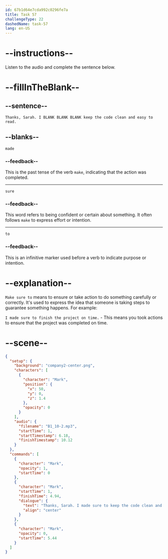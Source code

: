 ```yaml
---
id: 67b1d64e7cda992c0296fe7a
title: Task 57
challengeType: 22
dashedName: task-57
lang: en-US
---
```


<!-- (Audio) Mark: Thanks, Sarah. I made sure to keep the code clean and easy to read. -->

# --instructions--

Listen to the audio and complete the sentence below.

# --fillInTheBlank--

## --sentence--

`Thanks, Sarah. I BLANK BLANK BLANK keep the code clean and easy to read.`

## --blanks--

`made`

### --feedback--

This is the past tense of the verb `make`, indicating that the action was completed.

---

`sure`

### --feedback--

This word refers to being confident or certain about something. It often follows `make` to express effort or intention.

---

`to`

### --feedback--

This is an infinitive marker used before a verb to indicate purpose or intention.

# --explanation--

`Make sure to` means to ensure or take action to do something carefully or correctly. It's used to express the idea that someone is taking steps to guarantee something happens. For example:

`I made sure to finish the project on time.` - This means you took actions to ensure that the project was completed on time.

# --scene--

```json
{
  "setup": {
    "background": "company2-center.png",
    "characters": [
      {
        "character": "Mark",
        "position": {
          "x": 50,
          "y": 0,
          "z": 1.4
        },
        "opacity": 0
      }
    ],
    "audio": {
      "filename": "B1_10-2.mp3",
      "startTime": 1,
      "startTimestamp": 6.18,
      "finishTimestamp": 10.12
    }
  },
  "commands": [
    {
      "character": "Mark",
      "opacity": 1,
      "startTime": 0
    },
    {
      "character": "Mark",
      "startTime": 1,
      "finishTime": 4.94,
      "dialogue": {
        "text": "Thanks, Sarah. I made sure to keep the code clean and easy to read.",
        "align": "center"
      }
    },
    {
      "character": "Mark",
      "opacity": 0,
      "startTime": 5.44
    }
  ]
}
```
